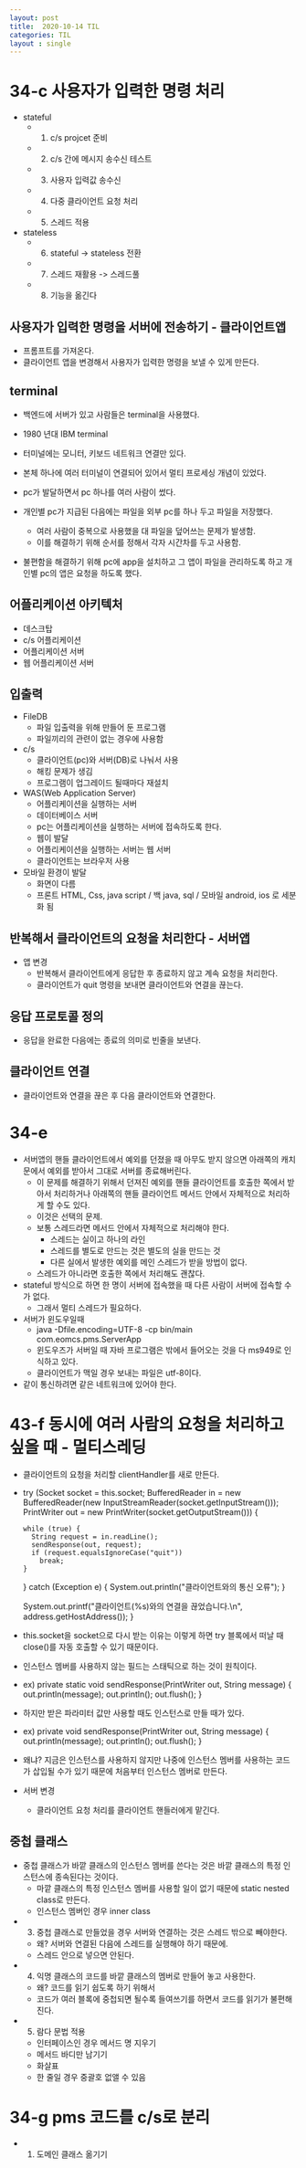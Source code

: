 ```yaml
---
layout: post
title:  2020-10-14 TIL
categories: TIL
layout : single
---
```


# 34-c 사용자가 입력한 명령 처리
- stateful
    - 1) c/s projcet 준비
    - 2) c/s 간에 메시지 송수신 테스트
    - 3) 사용자 입력값 송수신
    - 4) 다중 클라이언트 요청 처리
    - 5) 스레드 적용
- stateless
    - 6) stateful -> stateless 전환
    - 7) 스레드 재활용 -> 스레드풀
    - 8) 기능을 옮긴다

## 사용자가 입력한 명령을 서버에 전송하기 - 클라이언트앱
- 프롬프트를 가져온다.
- 클라이언트 앱을 변경해서 사용자가 입력한 명령을 보낼 수 있게 만든다.

## terminal
- 백엔드에 서버가 있고 사람들은 terminal을 사용했다.
- 1980 년대 IBM terminal
- 터미널에는 모니터, 키보드 네트워크 연결만 있다.
- 본체 하나에 여러 터미널이 연결되어 있어서 멀티 프로세싱 개념이 있었다.

- pc가 발달하면서 pc 하나를 여러 사람이 썼다.
- 개인별 pc가 지급된 다음에는 파일을 외부 pc를 하나 두고 파일을 저장했다.
    - 여러 사람이 중복으로 사용했을 대 파일을 덮어쓰는 문제가 발생함.
    - 이를 해결하기 위해 순서를 정해서 각자 시간차를 두고 사용함.

- 불편함을 해결하기 위해 pc에 app을 설치하고 그 앱이 파일을 관리하도록 하고 개인별 pc의 앱은 요청을 하도록 했다.

## 어플리케이션 아키텍처
- 데스크탑
- c/s 어플리케이션
- 어플리케이션 서버
- 웹 어플리케이션 서버

## 입출력
- FileDB
    - 파일 입출력을 위해 만들어 둔 프로그램
    - 파일끼리의 관련이 없는 경우에 사용함
- c/s
    - 클라이언트(pc)와 서버(DB)로 나눠서 사용
    - 해킹 문제가 생김
    - 프로그램이 업그레이드 될때마다 재설치
- WAS(Web Application Server)
    - 어플리케이션을 실행하는 서버
    - 데이터베이스 서버
    - pc는 어플리케이션을 실행하는 서버에 접속하도록 한다.
    - 웹이 발달
    - 어플리케이션을 실행하는 서버는 웹 서버
    - 클라이언트는 브라우저 사용
- 모바일 환경이 발달
    - 화면이 다름
    - 프론트 HTML, Css, java script / 백 java, sql / 모바일 android, ios 로 세분화 됨

## 반복해서 클라이언트의 요청을 처리한다 - 서버앱
- 앱 변경
    - 반복해서 클라이언트에게 응답한 후 종료하지 않고 계속 요청을 처리한다.
    - 클라이언트가 quit 명령을 보내면 클라이언트와 연결을 끊는다.

## 응답 프로토콜 정의
- 응답을 완료한 다음에는 종료의 의미로 빈줄을 보낸다.

## 클라이언트 연결
- 클라이언트와 연결을 끊은 후 다음 클라이언트와 연결한다.

# 34-e
- 서버앱의 핸들 클라이언트에서 예외를 던졌을 때 아무도 받지 않으면 아래쪽의 캐치문에서 예외를 받아서 그대로 서버를 종료해버린다.
    - 이 문제를 해결하기 위해서 던져진 예외를 핸들 클라이언트를 호출한 쪽에서 받아서 처리하거나 아래쪽의 핸들 클라이언트 메서드 안에서 자체적으로 처리하게 할 수도 있다.
    - 이것은 선택의 문제.
    - 보통 스레드라면 메서드 안에서 자체적으로 처리해야 한다.
        - 스레드는 실이고 하나의 라인
        - 스레드를 별도로 만드는 것은 별도의 실을 만드는 것
        - 다른 실에서 발생한 예외를 메인 스레드가 받을 방법이 없다.
    - 스레드가 아니라면 호출한 쪽에서 처리해도 괜찮다.
- stateful 방식으로 하면 한 명이 서버에 접속했을 때 다른 사람이 서버에 접속할 수가 없다.
    - 그래서 멀티 스레드가 필요하다.
- 서버가 윈도우일때
    - java -Dfile.encoding=UTF-8 -cp bin/main com.eomcs.pms.ServerApp
    - 윈도우즈가 서버일 때 자바 프로그램은 밖에서 들어오는 것을 다 ms949로 인식하고 있다.
    - 클라이언트가 맥일 경우 보내는 파일은 utf-8이다.
- 같이 통신하려면 같은 네트워크에 있어야 한다.

# 43-f 동시에 여러 사람의 요청을 처리하고 싶을 때 - 멀티스레딩
- 클라이언트의 요청을 처리할 clientHandler를 새로 만든다.

- try (Socket socket = this.socket;
        BufferedReader in = new BufferedReader(new InputStreamReader(socket.getInputStream()));
        PrintWriter out = new PrintWriter(socket.getOutputStream())) {

      while (true) {
        String request = in.readLine();
        sendResponse(out, request);
        if (request.equalsIgnoreCase("quit"))
          break;
      }

    } catch (Exception e) {
      System.out.println("클라이언트와의 통신 오류");
    }

    System.out.printf("클라이언트(%s)와의 연결을 끊었습니다.\n", address.getHostAddress());
  }
- this.socket을 socket으로 다시 받는 이유는 이렇게 하면 try 블록에서 떠날 때 close()를 자동 호출할 수 있기 때문이다.

- 인스턴스 멤버를 사용하지 않는 필드는 스태틱으로 하는 것이 원칙이다.
- ex)
  private static void sendResponse(PrintWriter out, String message) {
    out.println(message);
    out.println();
    out.flush();
  }
- 하지만 받은 파라미터 값만 사용할 때도 인스턴스로 만들 때가 있다.
-   ex) 
  private void sendResponse(PrintWriter out, String message) {
    out.println(message);
    out.println();
    out.flush();
  }
- 왜냐? 지금은 인스턴스를 사용하지 않지만 나중에 인스턴스 멤버를 사용하는 코드가 삽입될 수가 있기 때문에 처음부터 인스턴스 멤버로 만든다.

- 서버 변경
    - 클라이언트 요청 처리를 클라이언트 핸들러에게 맡긴다.

## 중첩 클래스
- 중첩 클래스가 바깥 클래스의 인스턴스 멤버를 쓴다는 것은 바깥 클래스의 특정 인스턴스에 종속된다는 것이다.
    - 마깥 클래스의 특정 인스턴스 멤버를 사용할 일이 없기 때문에 static nested class로 만든다.
    - 인스턴스 멤버인 경우 inner class
- 3) 중첩 클래스로 만들었을 경우 서버와 연결하는 것은 스레드 밖으로 빼야한다.
    - 왜? 서버와 연결된 다음에 스레드를 실행해야 하기 때문에.
    - 스레드 안으로 넣으면 안된다.
- 4) 익명 클래스의 코드를 바깥 클래스의 멤버로 만들어 놓고 사용한다.
    - 왜? 코드를 읽기 쉽도록 하기 위해서
    - 코드가 여러 블록에 중첩되면 될수록 들여쓰기를 하면서 코드를 읽기가 불편해진다.
- 5) 람다 문법 적용
    - 인터페이스인 경우 메서드 명 지우기
    - 메서드 바디만 남기기
    - 화살표 
    - 한 줄일 경우 중괄호 없앨 수 있음

# 34-g pms 코드를 c/s로 분리
- 1) 도메인 클래스 옮기기
